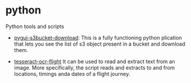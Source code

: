 # python
Python tools and scripts 

- [pygui-s3bucket-download](https://github.com/ndeepakrao/python/tree/pygui-s3bucket-download): This is a fully functioning python plication that lets you see the list of s3 object present in a bucket and download them.

- [tesseract-ocr-flight](https://github.com/ndeepakrao/python/blob/tesseract--ocr-flight/README.md) It can be used to read and extract text from an image. More specifically, the script reads and extracts to and from locations, timings anda dates of a flight journey.